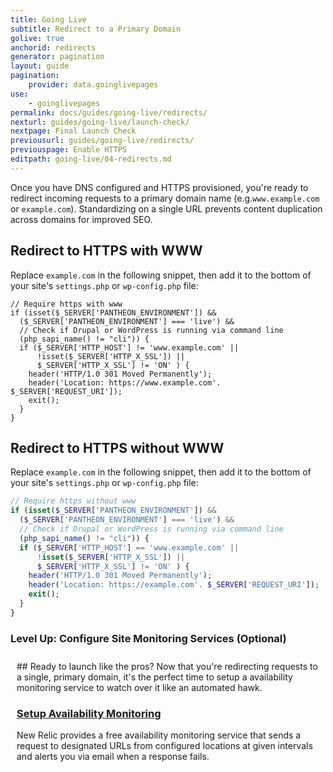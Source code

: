 ```yaml
---
title: Going Live
subtitle: Redirect to a Primary Domain
golive: true
anchorid: redirects
generator: pagination
layout: guide
pagination:
    provider: data.goinglivepages
use:
    - goinglivepages
permalink: docs/guides/going-live/redirects/
nexturl: guides/going-live/launch-check/
nextpage: Final Launch Check
previousurl: guides/going-live/redirects/
previouspage: Enable HTTPS
editpath: going-live/04-redirects.md
---
```

Once you have DNS configured and HTTPS provisioned, you're ready to redirect incoming requests to a primary domain name (e.g.`www.example.com` or `example.com`). Standardizing on a single URL prevents content duplication across domains for improved SEO.

## Redirect to HTTPS with WWW
Replace `example.com` in the following snippet, then add it to the bottom of your site's `settings.php` or `wp-config.php` file:

```
// Require https with www
if (isset($_SERVER['PANTHEON_ENVIRONMENT']) &&
  ($_SERVER['PANTHEON_ENVIRONMENT'] === 'live') &&
  // Check if Drupal or WordPress is running via command line
  (php_sapi_name() != "cli")) {
  if ($_SERVER['HTTP_HOST'] != 'www.example.com' ||
      !isset($_SERVER['HTTP_X_SSL']) ||
      $_SERVER['HTTP_X_SSL'] != 'ON' ) {
    header('HTTP/1.0 301 Moved Permanently');
    header('Location: https://www.example.com'. $_SERVER['REQUEST_URI']);
    exit();
  }
}
```

## Redirect to HTTPS without WWW
Replace `example.com` in the following snippet, then add it to the bottom of your site's `settings.php` or `wp-config.php` file:

```php
// Require https without www
if (isset($_SERVER['PANTHEON_ENVIRONMENT']) &&
  ($_SERVER['PANTHEON_ENVIRONMENT'] === 'live') &&
  // Check if Drupal or WordPress is running via command line
  (php_sapi_name() != "cli")) {
  if ($_SERVER['HTTP_HOST'] == 'www.example.com' ||
      !isset($_SERVER['HTTP_X_SSL']) ||
      $_SERVER['HTTP_X_SSL'] != 'ON' ) {
    header('HTTP/1.0 301 Moved Permanently');
    header('Location: https://example.com'. $_SERVER['REQUEST_URI']);
    exit();
  }
}
```

<div class="panel panel-drop panel-guide" id="accordion">
  <div class="panel-heading panel-drop-heading">
    <a class="accordion-toggle panel-drop-title collapsed" data-toggle="collapse" data-parent="#accordion" data-proofer-ignore data-target="#host-specific1"><h3 class="panel-title panel-drop-title" style="cursor:pointer;"><i class="fa fa-graduation-cap" style="line-height:.9"></i> Level Up: Configure Site Monitoring Services  (Optional)</h3></a>
  </div>
  <div id="host-specific1" class="collapse" style="padding:10px;">
    <div markdown="1">
## Ready to launch like the pros?
Now that you're redirecting requests to a single, primary domain, it's the perfect time to setup a availability monitoring service to watch over it like an automated hawk.

### [Setup Availability Monitoring](/docs/new-relic/#configure-ping-monitors-for-availability)
New Relic provides a free availability monitoring service that sends a request to designated URLs from configured locations at given intervals and alerts you via email when a response fails.
    </div>
  </div>
</div>
